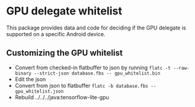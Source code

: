 # GPU delegate whitelist

This package provides data and code for deciding if the GPU delegate is
supported on a specific Android device.

## Customizing the GPU whitelist

-   Convert from checked-in flatbuffer to json by running `flatc -t --raw-binary
    --strict-json database.fbs -- gpu_whitelist.bin`
-   Edit the json
-   Convert from json to flatbuffer `flatc -b database.fbs --
    gpu_whitelist.json`
-   Rebuild ../../../java:tensorflow-lite-gpu
